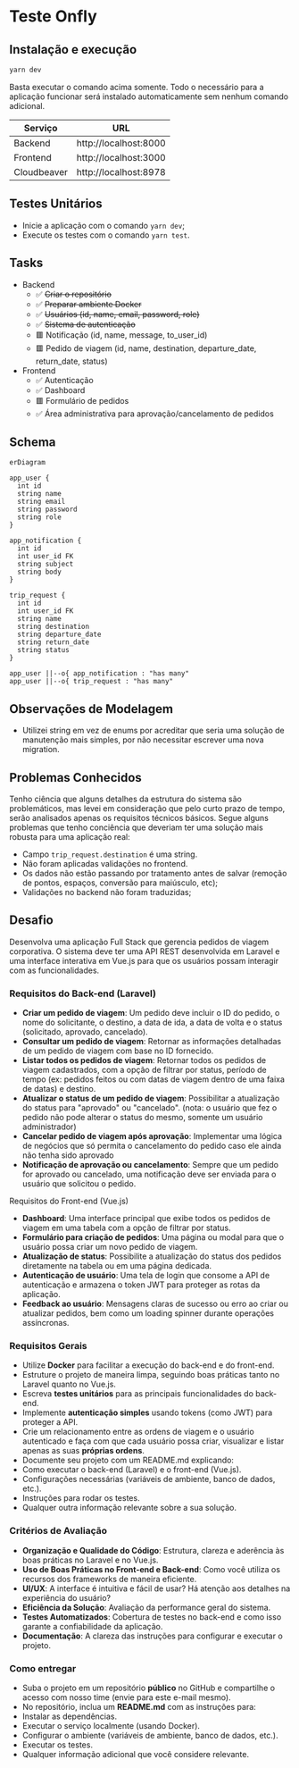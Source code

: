 # Teste Onfly

## Instalação e execução

```bash
yarn dev
```

Basta executar o comando acima somente. Todo o necessário para a aplicação funcionar será instalado automaticamente sem nenhum comando adicional.

| Serviço     | URL                   |
| ----------- | --------------------- |
| Backend     | http://localhost:8000 |
| Frontend    | http://localhost:3000 |
| Cloudbeaver | http://localhost:8978 |

## Testes Unitários

- Inicie a aplicação com o comando `yarn dev`;
- Execute os testes com o comando `yarn test`.

## Tasks

- Backend
  - ✅ ~~Criar o repositório~~
  - ✅ ~~Preparar ambiente Docker~~
  - ✅ ~~Usuários (id, name, email, password, role)~~
  - ✅ ~~Sistema de autenticação~~
  - 🟥 Notificação (id, name, message, to_user_id)
  - 🟥 Pedido de viagem (id, name, destination, departure_date, return_date, status)
- Frontend
  - ✅ Autenticação
  - ✅ Dashboard
  - 🟥 Formulário de pedidos
  - ✅ Área administrativa para aprovação/cancelamento de pedidos

## Schema

```mermaid
erDiagram

app_user {
  int id
  string name
  string email
  string password
  string role
}

app_notification {
  int id
  int user_id FK
  string subject
  string body
}

trip_request {
  int id
  int user_id FK
  string name
  string destination
  string departure_date
  string return_date
  string status
}

app_user ||--o{ app_notification : "has many"
app_user ||--o{ trip_request : "has many"

```

## Observações de Modelagem

- Utilizei string em vez de enums por acreditar que seria uma solução de manutenção mais simples, por não necessitar escrever uma nova migration.

## Problemas Conhecidos

Tenho ciência que alguns detalhes da estrutura do sistema são problemáticos, mas levei em consideração que pelo curto prazo de tempo, serão analisados apenas os requisitos técnicos básicos. Segue alguns problemas que tenho conciência que deveriam ter uma solução mais robusta para uma aplicação real:

- Campo `trip_request.destination` é uma string.
- Não foram aplicadas validações no frontend.
- Os dados não estão passando por tratamento antes de salvar (remoção de pontos, espaços, conversão para maiúsculo, etc);
- Validações no backend não foram traduzidas;

## Desafio

Desenvolva uma aplicação Full Stack que gerencia pedidos de viagem corporativa. O sistema deve ter uma API REST desenvolvida em Laravel e uma interface interativa em Vue.js para que os usuários possam interagir com as funcionalidades.

### Requisitos do Back-end (Laravel)

- **Criar um pedido de viagem**: Um pedido deve incluir o ID do pedido, o nome do solicitante, o destino, a data de ida, a data de volta e o status (solicitado, aprovado, cancelado).
- **Consultar um pedido de viagem**: Retornar as informações detalhadas de um pedido de viagem com base no ID fornecido.
- **Listar todos os pedidos de viagem**: Retornar todos os pedidos de viagem cadastrados, com a opção de filtrar por status, período de tempo (ex: pedidos feitos ou com datas de viagem dentro de uma faixa de datas) e destino.
- **Atualizar o status de um pedido de viagem**: Possibilitar a atualização do status para "aprovado" ou "cancelado". (nota: o usuário que fez o pedido não pode alterar o status do mesmo, somente um usuário administrador)
- **Cancelar pedido de viagem após aprovação**: Implementar uma lógica de negócios que só permita o cancelamento do pedido caso ele ainda não tenha sido aprovado
- **Notificação de aprovação ou cancelamento**: Sempre que um pedido for aprovado ou cancelado, uma notificação deve ser enviada para o usuário que solicitou o pedido.

Requisitos do Front-end (Vue.js)

- **Dashboard**: Uma interface principal que exibe todos os pedidos de viagem em uma tabela com a opção de filtrar por status.
- **Formulário para criação de pedidos**: Uma página ou modal para que o usuário possa criar um novo pedido de viagem.
- **Atualização de status**: Possibilite a atualização do status dos pedidos diretamente na tabela ou em uma página dedicada.
- **Autenticação de usuário**: Uma tela de login que consome a API de autenticação e armazena o token JWT para proteger as rotas da aplicação.
- **Feedback ao usuário**: Mensagens claras de sucesso ou erro ao criar ou atualizar pedidos, bem como um loading spinner durante operações assíncronas.

### Requisitos Gerais

- Utilize **Docker** para facilitar a execução do back-end e do front-end.
- Estruture o projeto de maneira limpa, seguindo boas práticas tanto no Laravel quanto no Vue.js.
- Escreva **testes unitários** para as principais funcionalidades do back-end.
- Implemente **autenticação simples** usando tokens (como JWT) para proteger a API.
- Crie um relacionamento entre as ordens de viagem e o usuário autenticado e faça com que cada usuário possa criar, visualizar e listar apenas as suas **próprias ordens**.
- Documente seu projeto com um README.md explicando:
- Como executar o back-end (Laravel) e o front-end (Vue.js).
- Configurações necessárias (variáveis de ambiente, banco de dados, etc.).
- Instruções para rodar os testes.
- Qualquer outra informação relevante sobre a sua solução.

### Critérios de Avaliação

- **Organização e Qualidade do Código**: Estrutura, clareza e aderência às boas práticas no Laravel e no Vue.js.
- **Uso de Boas Práticas no Front-end e Back-end**: Como você utiliza os recursos dos frameworks de maneira eficiente.
- **UI/UX**: A interface é intuitiva e fácil de usar? Há atenção aos detalhes na experiência do usuário?
- **Eficiência da Solução**: Avaliação da performance geral do sistema.
- **Testes Automatizados**: Cobertura de testes no back-end e como isso garante a confiabilidade da aplicação.
- **Documentação**: A clareza das instruções para configurar e executar o projeto.

### Como entregar

- Suba o projeto em um repositório **público** no GitHub e compartilhe o acesso com nosso time (envie para este e-mail mesmo).
- No repositório, inclua um **README.md** com as instruções para:
- Instalar as dependências.
- Executar o serviço localmente (usando Docker).
- Configurar o ambiente (variáveis de ambiente, banco de dados, etc.).
- Executar os testes.
- Qualquer informação adicional que você considere relevante.
